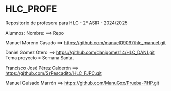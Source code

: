 # HLC_PROFE

Repositorio de profesora para HLC - 2º ASIR - 2024/2025

Alumnos:
Nombre: ==> Repo

Manuel Moreno Casado ==> https://github.com/manuel09097/hlc_manuel.git


Daniel Gómez Otero ==> https://github.com/danigomez14/HLC_DANI.git Tema proyecto = Semana Santa.

Francisco José Pérez Calderón ==> https://github.com/SrPescadito/HLC_FJPC.git


Manuel Guisado Marrón ==> https://github.com/ManuGxx/Prueba-PHP.git

